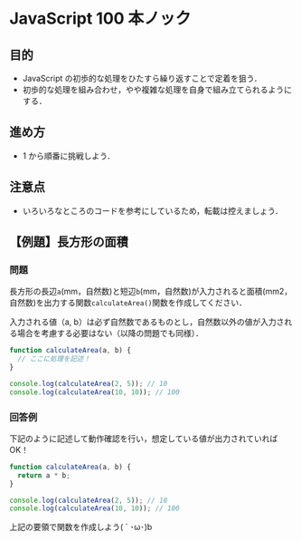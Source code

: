 # JavaScript 100 本ノック

## 目的

- JavaScript の初歩的な処理をひたすら繰り返すことで定着を狙う．
- 初歩的な処理を組み合わせ，やや複雑な処理を自身で組み立てられるようにする．

## 進め方

- 1 から順番に挑戦しよう．

## 注意点

- いろいろなところのコードを参考にしているため，転載は控えましょう．

## 【例題】長方形の面積

### 問題

長方形の長辺`a`(mm，自然数)と短辺`b`(mm，自然数)が入力されると面積(mm2，自然数)を出力する関数`calculateArea()`関数を作成してください．

入力される値（a, b）は必ず自然数であるものとし，自然数以外の値が入力される場合を考慮する必要はない（以降の問題でも同様）．

```js
function calculateArea(a, b) {
  // ここに処理を記述！
}

console.log(calculateArea(2, 5)); // 10
console.log(calculateArea(10, 10)); // 100
```

### 回答例

下記のように記述して動作確認を行い，想定している値が出力されていれば OK！

```js
function calculateArea(a, b) {
  return a * b;
}

console.log(calculateArea(2, 5)); // 10
console.log(calculateArea(10, 10)); // 100
```

上記の要領で関数を作成しよう( ` ･ω･)b
